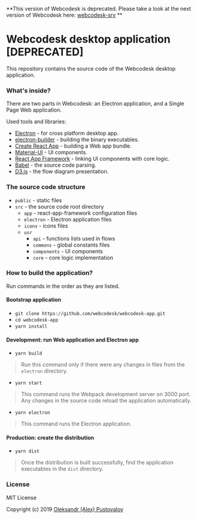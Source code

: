 **This version of Webcodesk is deprecated. Please take a look at the next version of Webcodesk here: [webcodesk-srv](https://github.com/webcodesk/webcodesk-srv) **

# Webcodesk desktop application [DEPRECATED]

This repository contains the source code of the Webcodesk desktop application.

### What's inside?

There are two parts in Webcodesk: an Electron application, and a Single Page Web application.

Used tools and libraries:
* [Electron](https://electronjs.org/) - for cross platform desktop app.
* [electron-builder](https://www.electron.build/) - building the binary executables.
* [Create React App](https://facebook.github.io/create-react-app/) - building a Web app bundle.
* [Material-UI](https://material-ui.com/) - UI components.
* [React App Framework](https://github.com/webcodesk/react-app-framework) - linking UI components with core logic.
* [Babel](https://babeljs.io/) - the source code parsing.
* [D3.js](https://d3js.org/) - the flow diagram presentation.

### The source code structure

* `public` - static files
* `src` - the source code root directory
    * `app` - react-app-framework configuration files
    * `electron` - Electron application files
    * `icons` - icons files
    * `usr`
        * `api` - functions lists used in flows
        * `commons` - global constants files
        * `components` - UI components
        * `core` - core logic implementation 

### How to build the application?

Run commands in the order as they are listed.

#### Bootstrap application

* `git clone https://github.com/webcodesk/webcodesk-app.git`
* `cd webcodesk-app`
* `yarn install`

#### Development: run Web application and Electron app

* `yarn build`

> Run this command only if there were any changes in files from the `electron` directory.

* `yarn start`

> This command runs the Webpack development server on 3000 port. 
Any changes in the source code reload the application automatically.

* `yarn electron`

> This command runs the Electron application.

#### Production: create the distribution

* `yarn dist`

> Once the distribution is built successfully, find the application executables in the `dist` directory.

### License

MIT License

Copyright (c) 2019 [Oleksandr (Alex) Pustovalov](https://github.com/ipselon)
